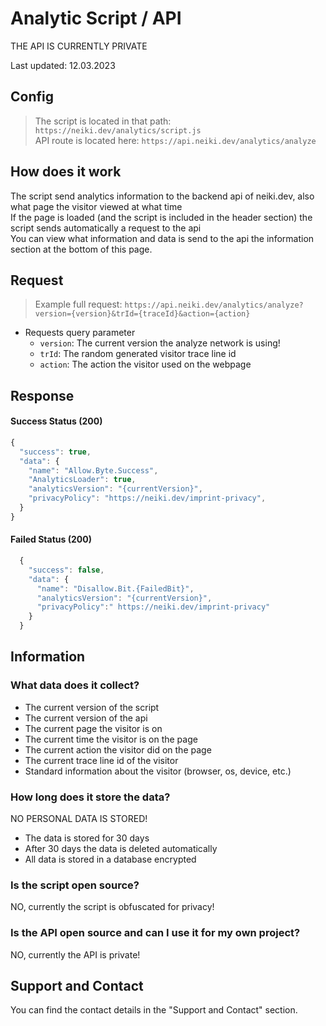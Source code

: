 # Analytic Script / API

<p class="tip">THE API IS CURRENTLY PRIVATE</p>

<p class="warn">Last updated: 12.03.2023</p>

## Config

  > The script is located in that path: `https://neiki.dev/analytics/script.js` <br>
  > API route is located here: `https://api.neiki.dev/analytics/analyze`

## How does it work

The script send analytics information to the backend api of neiki.dev, also what page the visitor viewed at what time <br>
If the page is loaded (and the script is included in the header section) the script sends automatically a request to the api <br>
You can view what information and data is send to the api the information section at the bottom of this page.

## Request

> Example full request: `https://api.neiki.dev/analytics/analyze?version={version}&trId={traceId}&action={action}`

* Requests query parameter
  * `version`: The current version the analyze network is using!
  * `trId`: The random generated visitor trace line id
  * `action`: The action the visitor used on the webpage

## Response

#### Success Status (200)

```js
{
  "success": true,
  "data": {
    "name": "Allow.Byte.Success",
    "AnalyticsLoader": true,
    "analyticsVersion": "{currentVersion}",
    "privacyPolicy": "https://neiki.dev/imprint-privacy",
  }
}
```

#### Failed Status (200)

```js
  {
    "success": false,
    "data": {
      "name": "Disallow.Bit.{FailedBit}",
      "analyticsVersion": "{currentVersion}",
      "privacyPolicy":" https://neiki.dev/imprint-privacy"
    }
  }
```

## Information

### What data does it collect?
* The current version of the script
* The current version of the api
* The current page the visitor is on
* The current time the visitor is on the page
* The current action the visitor did on the page
* The current trace line id of the visitor
* Standard information about the visitor (browser, os, device, etc.)

### How long does it store the data?
  <p class="warn"> NO PERSONAL DATA IS STORED! </p>

* The data is stored for 30 days
* After 30 days the data is deleted automatically
* All data is stored in a database encrypted

### Is the script open source? 
  <p class="warn"> NO, currently the script is obfuscated for privacy! </p>

### Is the API open source and can I use it for my own project? 
  <p class="warn"> NO, currently the API is private! </p>

## Support and Contact
You can find the contact details in the "Support and Contact" section.
